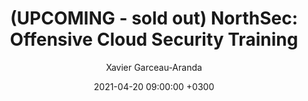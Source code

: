 ---
title: (UPCOMING - sold out) NorthSec&#58; Offensive Cloud Security Training
author: Xavier Garceau-Aranda
date: 2021-04-20 09:00:00 +0300
link: https://nsec.io/training/offensive-cloud.html
---